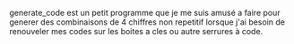 generate_code est un petit programme que je me suis amusé a faire pour generer des combinaisons de 4 chiffres non repetitif lorsque j'ai besoin de renouveler mes codes sur les boites a cles ou autre serrures à code.
